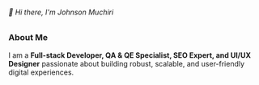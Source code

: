 ###### 👋 Hi there, I'm Johnson Muchiri 
### About Me
I am a **Full-stack Developer, QA & QE Specialist, SEO Expert, and UI/UX Designer** passionate about building robust, scalable, and user-friendly digital experiences.
